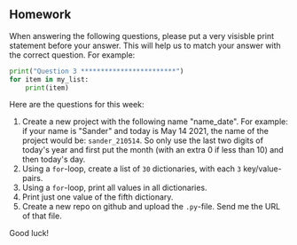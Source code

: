 Homework
-

When answering the following questions, please put a very visisble print statement before your answer. This will help us to match your answer with the correct question. For example:

```Python
print("Question 3 ************************")
for item in my_list:
    print(item)
```

Here are the questions for this week:

1. Create a new project with the following name "name_date". For example: if your name is "Sander" and today is May 14 2021, the name of the project would be: `sander_210514`. So only use the last two digits of today's year and first put the month (with an extra 0 if less than 10) and then today's day.
1. Using a `for`-loop, create a list of `30` dictionaries, with each `3` key/value-pairs.
1. Using a `for`-loop, print all values in all dictionaries.
1. Print just one value of the fifth dictionary.
1. Create a new repo on github and upload the `.py`-file. Send me the URL of that file.

Good luck!
